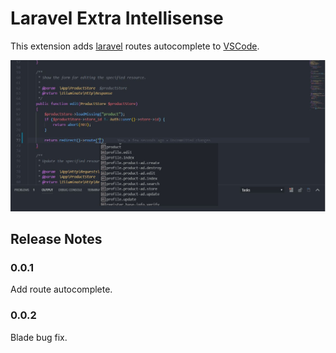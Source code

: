 # Laravel Extra Intellisense

This extension adds [laravel](https://laravel.com/) routes autocomplete to [VSCode](https://code.visualstudio.com/).

![Screen Shot](/images/screenshot.jpg)

## Release Notes

### 0.0.1
Add route autocomplete.

### 0.0.2
Blade bug fix.
